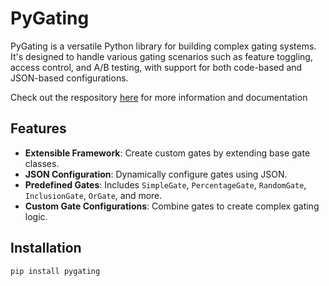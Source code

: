 # PyGating

PyGating is a versatile Python library for building complex gating systems. It's designed to handle various gating scenarios such as feature toggling, access control, and A/B testing, with support for both code-based and JSON-based configurations.

Check out the respository [here](https://github.com/atsaplin/pygating) for more information and documentation

## Features

- **Extensible Framework**: Create custom gates by extending base gate classes.
- **JSON Configuration**: Dynamically configure gates using JSON.
- **Predefined Gates**: Includes `SimpleGate`, `PercentageGate`, `RandomGate`, `InclusionGate`, `OrGate`, and more.
- **Custom Gate Configurations**: Combine gates to create complex gating logic.

## Installation

```bash
pip install pygating
```
